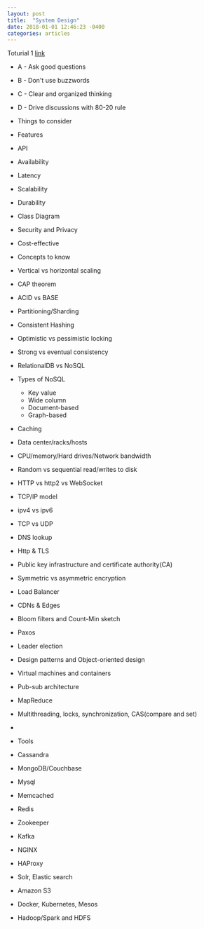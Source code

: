 ```yaml
---
layout: post
title:  "System Design"
date: 2018-01-01 12:46:23 -0400
categories: articles
---
```


Toturial 1 [link](https://www.youtube.com/watch?v=UzLMhqg3_Wc)
- A - Ask good questions
- B - Don't use buzzwords
- C - Clear and organized thinking
- D - Drive discussions with 80-20 rule

- Things to consider
- Features
- API
- Availability
- Latency
- Scalability
- Durability
- Class Diagram
- Security and Privacy
- Cost-effective

- Concepts to know
- Vertical vs horizontal scaling
- CAP theorem
- ACID vs BASE
- Partitioning/Sharding 
- Consistent Hashing
- Optimistic vs pessimistic locking
- Strong vs eventual consistency
- RelationalDB vs NoSQL
- Types of NoSQL
     * Key value
     * Wide column
     * Document-based
     * Graph-based
- Caching
- Data center/racks/hosts
- CPU/memory/Hard drives/Network bandwidth
- Random vs sequential read/writes to disk
- HTTP vs http2 vs WebSocket
- TCP/IP model
- ipv4 vs ipv6
- TCP vs UDP
- DNS lookup
- Http & TLS
- Public key infrastructure and certificate authority(CA)
- Symmetric vs asymmetric encryption
- Load Balancer
- CDNs & Edges
- Bloom filters and Count-Min sketch
- Paxos 
- Leader election
- Design patterns and Object-oriented design
- Virtual machines and containers
- Pub-sub architecture 
- MapReduce
- Multithreading, locks, synchronization, CAS(compare and set)
- 
- Tools
- Cassandra
- MongoDB/Couchbase
- Mysql
- Memcached
- Redis
- Zookeeper
- Kafka
- NGINX
- HAProxy
- Solr, Elastic search
- Amazon S3
- Docker, Kubernetes, Mesos
- Hadoop/Spark and HDFS